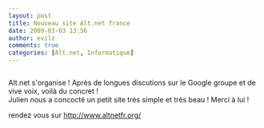 ```yaml
---
layout: post
title: Nouveau site Alt.net france
date: 2009-03-03 13:56
author: evilz
comments: true
categories: [Alt.net, Informatique]
---
```

<p><a class="img-shadow" href="http://www.altnetfr.org/" target="_blank"><img src="http://www.altnetfr.org/wp-content/themes/EntrepreneurPress/images/altnet.gif" alt="" /></a></p>
<p>Alt.net s'organise ! Apr&egrave;s de longues discutions sur le Google groupe et de vive voix, voil&agrave; du concret !<br />Julien nous a concoct&eacute; un petit site tr&egrave;s simple et tr&egrave;s beau ! Merci &agrave; lui !</p>
<p>rendez vous sur&nbsp;<a href="http://www.altnetfr.org/">http://www.altnetfr.org/</a></p>
